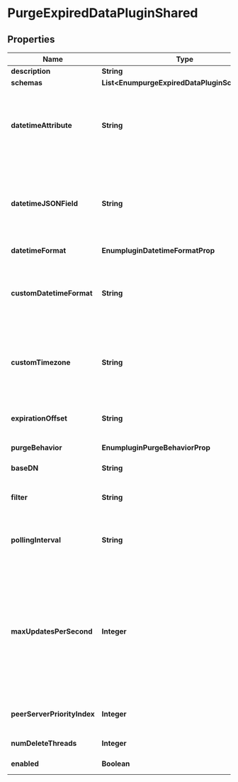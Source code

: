 

# PurgeExpiredDataPluginShared


## Properties

| Name | Type | Description | Notes |
|------------ | ------------- | ------------- | -------------|
|**description** | **String** | A description for this Plugin |  [optional] |
|**schemas** | **List&lt;EnumpurgeExpiredDataPluginSchemaUrn&gt;** |  |  |
|**datetimeAttribute** | **String** | The LDAP attribute that determines when data should be deleted. This could store the expiration time, or it could store the creation time and the expiration-offset property specifies the duration before data is deleted. |  |
|**datetimeJSONField** | **String** | The top-level JSON field within the configured datetime-attribute that determines when data should be deleted. This could store the expiration time, or it could store the creation time and the expiration-offset property specifies the duration before data is deleted. |  [optional] |
|**datetimeFormat** | **EnumpluginDatetimeFormatProp** |  |  [optional] |
|**customDatetimeFormat** | **String** | When the datetime-format property is configured with a value of \&quot;custom\&quot;, this specifies the format (using a string compatible with the java.text.SimpleDateFormat class) that will be used to search for expired data. |  [optional] |
|**customTimezone** | **String** | Specifies the time zone to use when generating a date string using the configured custom-datetime-format value. The provided value must be accepted by java.util.TimeZone.getTimeZone. |  [optional] |
|**expirationOffset** | **String** | The duration to wait after the value specified in datetime-attribute (and optionally datetime-json-field) before purging the data. |  |
|**purgeBehavior** | **EnumpluginPurgeBehaviorProp** |  |  [optional] |
|**baseDN** | **String** | Only entries located within the subtree specified by this base DN are eligible for purging. |  [optional] |
|**filter** | **String** | Only entries that match this LDAP filter will be eligible for having data purged. |  [optional] |
|**pollingInterval** | **String** | This specifies how often the plugin should check for expired data. It also controls the offset of peer servers (see the peer-server-priority-index for more information). |  [optional] |
|**maxUpdatesPerSecond** | **Integer** | This setting smooths out the performance impact on the server by throttling the purging to the specified maximum number of updates per second. To avoid a large backlog, this value should be set comfortably above the average rate that expired data is generated. When purge-behavior is set to subtree-delete-entries, then deletion of the entire subtree is considered a single update for the purposes of throttling. |  [optional] |
|**peerServerPriorityIndex** | **Integer** | In a replicated environment, this determines the order in which peer servers should attempt to purge data. |  [optional] |
|**numDeleteThreads** | **Integer** | The number of threads used to delete expired entries. |  [optional] |
|**enabled** | **Boolean** | Indicates whether the plug-in is enabled for use. |  |



